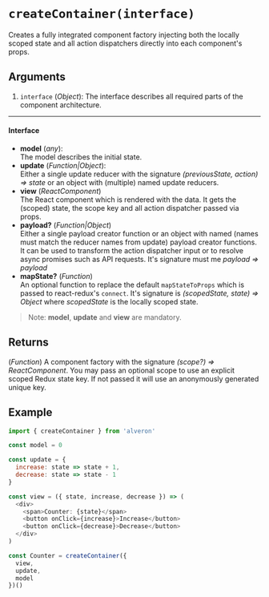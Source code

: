 # `createContainer(interface)`

Creates a fully integrated component factory injecting both the locally scoped state and all action dispatchers directly into each component's props.

## Arguments
1. `interface` (*Object*): The interface describes all required parts of the component architecture.

---
#### Interface
* **model** (*any*):<br>The model describes the initial state.
* **update** (*Function|Object*):<br>Either a single update reducer with the signature *(previousState, action) => state* or an object with (multiple) named update reducers.
* **view** (*ReactComponent*)<br>The React component which is rendered with the data. It gets the (scoped) state, the scope key and all action dispatcher passed via props.
* **payload?** (*Function|Object*)<br>Either a single payload creator function or an object with named (names must match the reducer names from update) payload creator functions. It can be used to transform the action dispatcher input or to resolve async promises such as API requests. It's signature must me *payload => payload*
* **mapState?** (*Function*)<br>An optional function to replace the default `mapStateToProps` which is passed to react-redux's `connect`. It's signature is *(scopedState, state) => Object* where *scopedState* is the locally scoped state.

> Note: **model**, **update** and **view** are mandatory.


## Returns
(*Function*) A component factory with the signature *(scope?) => ReactComponent*. You may pass an optional scope to use an explicit scoped Redux state key. If not passed it will use an anonymously generated unique key.

## Example
```javascript
import { createContainer } from 'alveron'

const model = 0

const update = {
  increase: state => state + 1,
  decrease: state => state - 1
}

const view = ({ state, increase, decrease }) => (
  <div>
    <span>Counter: {state}</span>
    <button onClick={increase}>Increase</button>
    <button onClick={decrease}>Decrease</button>
  </div>
)

const Counter = createContainer({
  view,
  update,
  model
})()
```
